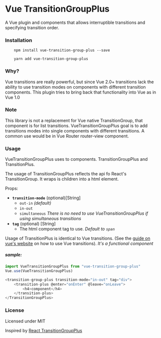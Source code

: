 # Vue TransitionGroupPlus

A Vue plugin and components that allows interruptible transitions and specifying transition order.


### Installation

```
    npm install vue-transition-group-plus --save
```

```
    yarn add vue-transition-group-plus
```

### Why?

Vue transitions are really powerful, but since Vue 2.0+ transitions lack the ability to use transition modes on components with different transition components.
This plugin tries to bring back that functionality into Vue as in Vue 1.0

### Note

This library is not a replacement for Vue native TransitionGroup, that component is for list transitions. VueTransitionGroupPlus goal is to add transitions modes into single components with different transitions. A common use would be in Vue Router router-view component.

### Usage 

VueTransitionGroupPlus uses to components. TransitionGroupPlus and TransitionPlus.

The usage of TransitionGroupPlus reflects the api fo React's TransitionGroup. It wraps is children into a html element.

Props:
- **`transition-mode`** (optional)[String]
    - `out-in` _(default)_
    - `in-out`
    - `simultaneous` _There is no need to use VueTransitionGroupPlus if using simultaneous transitions_
- **`tag`** (optional) [String]
    - The html component tag to use. _Default to `span`_

Usage of TransitionPlus is identical to Vue transitions. (See the [guide on vue's website](https://vuejs.org/v2/guide/transitions.html) on how to use Vue transitions).
_It's a functional component_


##### sample:
```js
import VueTransitionGroupPlus from "vue-transition-group-plus"
Vue.use(VueTransitionGroupPlus)

<transition-group-plus transition-mode="in-out" tag="div">
    <transition-plus @enter="onEnter" @leave="onLeave">
        <h4>component</h4>
    </transition-plus>
</TransitionGroupPlus>
```

### License
Licensed under MIT



Inspired by [React TransitionGroupPlus](https://github.com/cheapsteak/react-transition-group-plus)